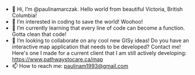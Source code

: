 - 👋 Hi, I’m @paulinamarczak. Hello world from beautiful Victoria, British Columbia!
- 👀 I’m interested in coding to save the world! Woohoo!
- 🌱 I’m currently learning that every line of code can become a function. Gotta clean that code!
- 💞️ I’m looking to collaborate on any cool new GISy ideas! Do you have an interactive map application that needs to be developed? Contact me! Here's one I made for a current client that I am still actively developing: https://www.pathwaystocare.ca/map
- 📫 How to reach me: paulinam1993@gmail.com

